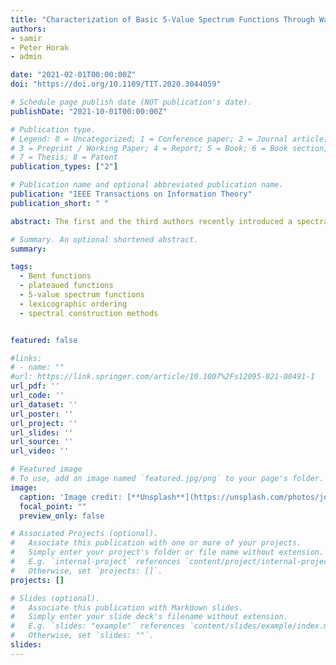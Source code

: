 ```yaml
---
title: "Characterization of Basic 5-Value Spectrum Functions Through Walsh-Hadamard Transform"
authors:
- samir
- Peter Horak
- admin

date: "2021-02-01T00:00:00Z"
doi: "https://doi.org/10.1109/TIT.2020.3044059"

# Schedule page publish date (NOT publication's date).
publishDate: "2021-10-01T00:00:00Z"

# Publication type.
# Legend: 0 = Uncategorized; 1 = Conference paper; 2 = Journal article;
# 3 = Preprint / Working Paper; 4 = Report; 5 = Book; 6 = Book section;
# 7 = Thesis; 8 = Patent
publication_types: ["2"]

# Publication name and optional abbreviated publication name.
publication: "IEEE Transactions on Information Theory"
publication_short: " "

abstract: The first and the third authors recently introduced a spectral construction of plateaued and of 5-value spectrum functions. In particular, the design of the latter class requires a specification of integers $\\{W(u)\\colon u \\in {F}_2^n\\}$, where $W(u) \\in \\{0, \\pm 2n+s_1/2, \\pm 2n+s_2/2\\}$, so that the sequence $\\{W(u)\\colon u \\in \\mathbb{F}^n_2\\}$ is a valid spectrum of a Boolean function (recovered using the inverse Walsh transform). Technically, this is done by allocating a suitable Walsh support $S = S[1] \\cup S[2] \\subset \\mathbb{F}^n_2$, where $S[i]$ corresponds to those $u \\in \\mathbb{F}^n_2 $ for which $W(u) = \\pm 2n+s_i/2$. In addition, two dual functions $g[i]\\colon S[i]  \\to \\mathbb{F}^n_2$ (with $\\# S[i] = 2^{\\lambda_i}$) are employed to specify the signs through  $W(u) = 2n+s_i/2(-1)_{g[i]}(u)$ for $u \\in S[i]$ whereas $W(u) = 0$ for $u \\notin S$. In this work, two closely related problems are considered. Firstly, the specification of plateaued functions (duals) $g[i]$, which additionally satisfy the so-called totally disjoint spectra property, is fully characterized (so that $W(u)$ is a spectrum of a Boolean function) when the Walsh support $S$ is given as a union of two disjoint affine subspaces $S[i]$. Especially, when plateaued dual functions $g[i]$ themselves have affine Walsh supports, an efficient spectral design that utilizes arbitrary bent functions (as duals of $g[i]$) on the corresponding ambient spaces is given. The problem of specifying affine inequivalent 5-value spectra functions is also addressed and an efficient construction method that ensures the inequivalence property is derived (sufficient condition being a selection of affine inequivalent duals). In the second part of this work, we investigate duals of plateaued functions with affine Walsh supports. For a given such plateaued function, we show that different orderings of its Walsh support which are employing the Sylvester-Hadamard recursion actually induce bent duals which are affine equivalent.

# Summary. An optional shortened abstract.
summary: 

tags:
  - Bent functions
  - plateaued functions
  - 5-value spectrum functions
  - lexicographic ordering
  - spectral construction methods


featured: false

#links:
# - name: ""
#url: https://link.springer.com/article/10.1007%2Fs12095-021-00491-1
url_pdf: '' 
url_code: ''
url_dataset: ''
url_poster: ''
url_project: ''
url_slides: ''
url_source: ''
url_video: ''

# Featured image
# To use, add an image named `featured.jpg/png` to your page's folder. 
image:
  caption: 'Image credit: [**Unsplash**](https://unsplash.com/photos/jdD8gXaTZsc)'
  focal_point: ""
  preview_only: false

# Associated Projects (optional).
#   Associate this publication with one or more of your projects.
#   Simply enter your project's folder or file name without extension.
#   E.g. `internal-project` references `content/project/internal-project/index.md`.
#   Otherwise, set `projects: []`.
projects: []

# Slides (optional).
#   Associate this publication with Markdown slides.
#   Simply enter your slide deck's filename without extension.
#   E.g. `slides: "example"` references `content/slides/example/index.md`.
#   Otherwise, set `slides: ""`.
slides:
---
```

